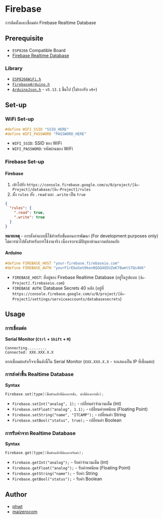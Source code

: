 # Firebase

การติดตั้งและเชื่อมต่อ Firebase Realtime Database

## Prerequisite
- `ESP8266` Compatible Board
- [Firebase Realtime Database](https://console.firebase.google.com)

### Library

- [`ESP8266WiFi.h`](https://github.com/esp8266/Arduino)
- [`FirebaseArduino.h`](https://github.com/FirebaseExtended/firebase-arduino/)
- [`ArduinoJson.h`](https://github.com/bblanchon/ArduinoJson/tree/v5.13.1) - `v5.13.1` ขึ้นไป (ไม่รองรับ `v6+`)

## Set-up

### WiFi Set-up

```cpp
#define WIFI_SSID "SSID_HERE"
#define WIFI_PASSWORD "PASSWORD_HERE"
```
- `WIFI_SSID`: SSID ของ WiFi
- `WIFI_PASSWORD`: รหัสผ่านของ WiFi

### Firebase Set-up

#### Firebase

1. เข้าไปยัง `https://console.firebase.google.com/u/0/project/[ชื่อ-Project]/database/[ชื่อ-Project]/rules`
2. ตั้ง `rules` ทั้ง `.read` และ `.write` เป็น `true`

```json
{
  "rules": {
    ".read": true,
    ".write": true
  }
}
```

**หมายเหตุ** - การตั้งค่าแบบนี้ใช้สำหรับขั้นตอนการพัฒนา (For development purposes only) ไม่ควรนำไปตั้งสำหรับการใช้งานจริง เนื่องจากจะมีปัญหาด้านความปลอดภัย

#### Arduino

```cpp
#define FIREBASE_HOST "your-firebase.firebaseio.com"
#define FIREBASE_AUTH "yourF1rEba5et0ken8QGQ4Q5UZeK78wmtS7Qs466"
```

- `FIREBASE_HOST`: ที่อยู่ของ Firebase Realtime Database (อยู่ในรูปแบบ `[ชื่อ-Project].firebaseio.com`)
- `FIREBASE AUTH`: Database Secrets 40 หลัก (อยู่ที่ `https://console.firebase.google.com/u/0/project/[ชื่อ-Project]/settings/serviceaccounts/databasesecrets`)

## Usage

### การเชื่อมต่อ

**Serial Monitor (`Ctrl` + `Shift` + `M`)**
```
Connecting.........
Connected: XXX.XXX.X.X
```
หากเชื่อมต่อสำเร็จจะขึ้นดังนี้ใน Serial Monitor (`XXX.XXX.X.X` - จะแสดงเป็น IP ที่เชื่อมต่อ)

### การส่งค่าขึ้น Realtime Database

**Syntax**

```cpp
Firebase.set[type](ชื่อตัวแปรที่ต้องการตั้ง, ค่าที่ต้องการตั้ง);
```

- `Firebase.setInt("analog", 1);` - เปลี่ยนค่าจำนวนเต็ม (Int)
- `Firebase.setFloat("analog", 1.1);` - เปลี่ยนค่าทศนิยม (Floating Point)
- `Firebase.setString("name", "ITCAMP");` - เปลี่ยนค่า String
- `Firebase.setBool("status", true);` - เปลี่ยนค่า Boolean

### การรับค่าจาก Realtime Database

**Syntax**

```cpp
Firebase.get[type](ชื่อตัวแปรที่ต้องการรับค่า);
```

- `Firebase.getInt("analog");` - รับค่าจำนวนเต็ม (Int)
- `Firebase.getFloat("analog");` - รับค่าทศนิยม (Floating Point)
- `Firebase.getString("name");` - รับค่า String
- `Firebase.getBool("status");` - รับค่า Boolean

## Author

- [phwt](https://github.com/phwt)
- [maizerocom](https://github.com/maizerocom)
